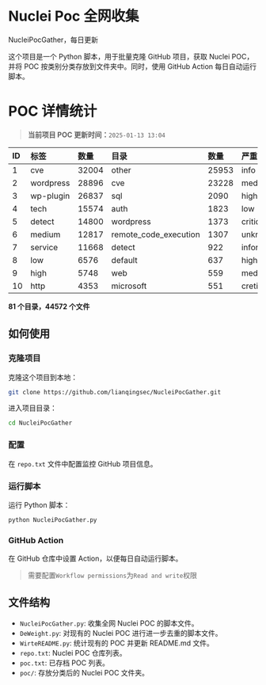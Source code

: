 # Nuclei Poc 全网收集
NucleiPocGather，每日更新

这个项目是一个 Python 脚本，用于批量克隆 GitHub 项目，获取 Nuclei POC，并将 POC 按类别分类存放到文件夹中。同时，使用 GitHub Action 每日自动运行脚本。
# POC 详情统计

> **当前项目 POC 更新时间：**`2025-01-13 13:04`

| ID | 标签      | 数量 | 目录       | 数量 | 严重性   | 数量 |
|:---| :-------- | :--- | :--------- | :--- | :------- | :--- |
| 1 | cve | 32004 | other | 25953 | info | 20637 |
| 2 | wordpress | 28896 | cve | 23228 | medium | 17312 |
| 3 | wp-plugin | 26837 | sql | 2090 | high | 11651 |
| 4 | tech | 15574 | auth | 1823 | low | 7639 |
| 5 | detect | 14800 | wordpress | 1373 | critical | 5892 |
| 6 | medium | 12817 | remote_code_execution | 1307 | unknown | 62 |
| 7 | service | 11668 | detect | 922 | informative | 18 |
| 8 | low | 6576 | default | 637 | hight | 15 |
| 9 | high | 5748 | web | 559 | meduim | 10 |
| 10 | http | 4353 | microsoft | 551 | cretical | 2 |

**81 个目录，44572 个文件**
## 如何使用

### 克隆项目

克隆这个项目到本地：

```bash
git clone https://github.com/lianqingsec/NucleiPocGather.git
```

进入项目目录：

```bash
cd NucleiPocGather
```

### 配置

在 `repo.txt` 文件中配置监控 GitHub 项目信息。

### 运行脚本

运行 Python 脚本：

```bash
python NucleiPocGather.py
```

### GitHub Action

在 GitHub 仓库中设置 Action，以便每日自动运行脚本。

> 需要配置`Workflow permissions`为`Read and write`权限

## 文件结构

- `NucleiPocGather.py`: 收集全网 Nuclei POC 的脚本文件。
- `DeWeight.py`: 对现有的 Nuclei POC 进行进一步去重的脚本文件。
- `WirteREADME.py`: 统计现有的 POC 并更新 README.md 文件。
- `repo.txt`: Nuclei POC 仓库列表。
- `poc.txt`: 已存档 POC 列表。
- `poc/`: 存放分类后的 Nuclei POC 文件夹。

